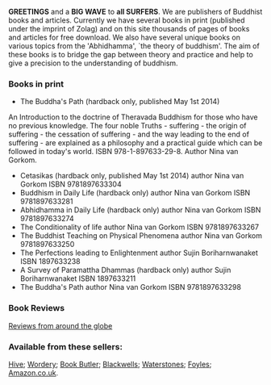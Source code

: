 **GREETINGS** and a **BIG WAVE** to **all SURFERS**.  We are publishers of Buddhist books
and articles. Currently we have several books in print (published under the imprint of Zolag) and on this site thousands
of pages of books and articles for free download. We also have several unique books on various topics from the 'Abhidhamma', `the theory of buddhism'. The aim of these books is to bridge the gap between theory and practice and help to give a precision to the  understanding of buddhism.

### Books in print 
 
- The Buddha's Path (hardback only, published May 1st 2014)

An Introduction to the doctrine of Theravada Buddhism for those who have no previous knowledge. The four noble Truths - suffering - the origin of suffering - the cessation of suffering - and the way leading to the end of suffering - are explained as a philosophy and a practical guide which can be followed in today's world. ISBN 978-1-897633-29-8. Author Nina van Gorkom.

- Cetasikas (hardback only, published May 1st 2014) author Nina van Gorkom ISBN 9781897633304 
- Buddhism in Daily Life  (hardback only) author Nina van Gorkom ISBN 9781897633281 
- Abhidhamma in Daily Life  (hardback only) author Nina van Gorkom ISBN 9781897633274 
- The Conditionality of life author Nina van Gorkom ISBN 9781897633267 
- The Buddhist Teaching on Physical Phenomena author Nina van Gorkom 9781897633250
- The Perfections leading to Enlightenment author Sujin Boriharnwanaket ISBN 1897633238
- A Survey of Paramattha Dhammas (hardback only) author Sujin Boriharnwanaket ISBN 1897633211
- The Buddha's Path author Nina van Gorkom ISBN 9781897633298 

### Book Reviews
[Reviews from around the globe](https://github.com/alwell/Zolag_Archive/blob/master/Reviews.md)

### Available from these sellers:

[Hive](https://www.hive.co.uk); 
[Wordery](https://wordery.com); 
[Book Butler](http://www.bookbutler.co.uk); 
[Blackwells](http://bookshop.blackwell.co.uk); 
[Waterstones](https://www.waterstones.com); 
[Foyles](http://www.foyles.co.uk); 
[Amazon.co.uk](http://www.amazon.co.uk). 
